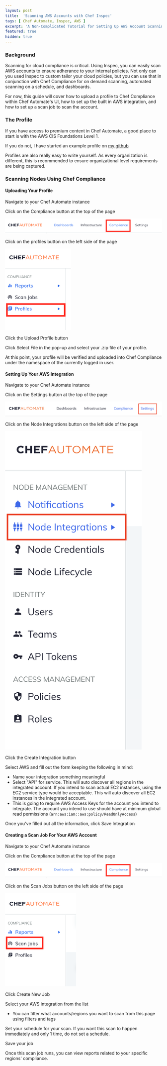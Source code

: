 ```yaml
---
layout: post
title:  'Scanning AWS Accounts with Chef Inspec'
tags: [ Chef Automate, Inspec, AWS ]
excerpt: 'A Non-Complicated Tutorial for Setting Up AWS Account Scanning with Chef Compliance and Inspec'
featured: true
hidden: true
---
```


### Background

Scanning for cloud compliance is critical. Using Inspec, you can easily scan AWS accounts to ensure adherance to your internal policies. Not only can you used Inspec to custom tailor your cloud policies, but you can use that in conjunction with Chef Compliance for on demand scanning, automated scanning on a schedule, and dashboards.

For now, this guide will cover how to upload a profile to Chef Compliance within Chef Automate's UI, how to set up the built in AWS integration, and how to set up a scan job to scan the account.

### The Profile

If you have access to premium content in Chef Automate, a good place to start is with the AWS CIS Foundations Level 1.

If you do not, I have started an example profile on [my github](https://github.com/bnwoods/aws-cloud-compliance)

Profiles are also really easy to write yourself. As every organization is different, this is recommended to ensure organizational level requirements are being captured.

### Scanning Nodes Using Chef Compliance

#### Uploading Your Profile

Navigate to your Chef Automate instance

Click on the Compliance button at the top of the page

![Chef Automate Compliance](/assets/images/posts/2019/scanning-aws-with-inspec/compliance-main-button.png)

Click on the profiles button on the left side of the page

![Chef Automate Compliance](/assets/images/posts/2019/scanning-aws-with-inspec/profiles-button.png)

Click the Upload Profile button

Click Select File in the pop-up and select your .zip file of your profile.

At this point, your profile will be verified and uploaded into Chef Compliance under the namespace of the currently logged in user. 

#### Setting Up Your AWS Integration

Navigate to your Chef Automate instance

Click on the Settings button at the top of the page

![Chef Automate Settings](/assets/images/posts/2019/scanning-aws-with-inspec/settings-main-button.png)

Click on the Node Integrations button on the left side of the page

![Chef Automate Node Integrations](/assets/images/posts/2019/scanning-aws-with-inspec/node-integrations-button.png)

Click the Create Integration button

Select AWS and fill out the form keeping the following in mind:

- Name your integration something meaningful
- Select "API" for service. This will auto discover all regions in the integrated account. If you intend to scan actual EC2 instances, using the EC2 service type would be acceptable. This will auto discover all EC2 instances in the integrated account.
- This is going to require AWS Access Keys for the account you intend to integrate. The account you intend to use should have at minimum global read permissions (`arn:aws:iam::aws:policy/ReadOnlyAccess`)
  
Once you've filled out all the information, click Save Integration

#### Creating a Scan Job For Your AWS Account

Navigate to your Chef Automate instance

Click on the Compliance button at the top of the page

![Chef Automate Compliance](/assets/images/posts/2019/scanning-aws-with-inspec/compliance-main-button.png)

Click on the Scan Jobs button on the left side of the page

![Chef Automate Node Integrations](/assets/images/posts/2019/scanning-aws-with-inspec/scan-jobs-button.png)

Click Create New Job

Select your AWS integration from the list

- You can filter what accounts/regions you want to scan from this page using filters and tags

Set your schedule for your scan. If you want this scan to happen immediately and only 1 time, do not set a schedule. 

Save your job

Once this scan job runs, you can view reports related to your specific regions' compliance.